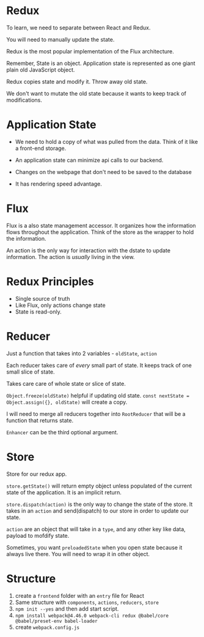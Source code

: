 # Redux

To learn, we need to separate between React and Redux.

You will need to manually update the state.

Redux is the most popular implementation of the Flux architecture.

Remember, State is an object. Application state is represented as one giant plain old JavaScript object.

Redux copies state and modify it. Throw away old state.

We don't want to mutate the old state because it wants to keep track of modifications.

# Application State

- We need to hold a copy of what was pulled from the data. Think of it like a front-end storage.

- An application state can minimize api calls to our backend.

- Changes on the webpage that don't need to be saved to the database

- It has rendering speed advantage.

# Flux

Flux is a also state management accessor. It organizes how the information flows throughout the application. Think of the store as the wrapper to hold the information.

An action is the only way for interaction with the dstate to update information. The action is _usually_ living in the view.

# Redux Principles

- Single source of truth
- Like Flux, only actions change state
- State is read-only.

# Reducer

Just a function that takes into 2 variables - `oldState`, `action`

Each reducer takes care of _every_ small part of state. It keeps track of one small slice of state.

Takes care care of whole state or slice of state.

`Object.freeze(oldState)` helpful if updating old state.
`const nextState = Object.assign({}, oldState)` will create a copy.

I will need to merge all reducers together into `RootReducer` that will be a function that returns state.

`Enhancer` can be the third optional argument.

# Store

Store for our redux app.

`store.getState()` will return empty object unless populated of the current state of the application. It is an implicit return.

`store.dispatch(action)` is the only way to change the state of the store. It takes in an `action` and send(dispatch) to our store in order to update our state.

`action` are an object that will take in a `type`, and any other key like data, payload to mofdify state.

Sometimes, you want `preloadedState` when you open state because it always live there. You will need to wrap it in other object.

# Structure

1. create a `frontend` folder with an `entry` file for React
2. Same structure with `components`, `actions`, `reducers`, `store`
3. `npm init --yes` and then add start script.
4. `npm install webpack@4.46.0 webpack-cli redux @babel/core @babel/preset-env babel-loader`
5. create `webpack.config.js`
